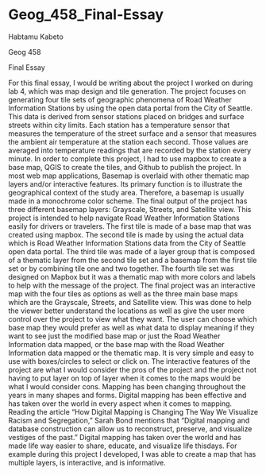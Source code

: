 # Geog_458_Final-Essay

Habtamu Kabeto 

Geog 458 

Final Essay

For this final essay, I would be writing about the project I worked on during lab 4, which was map design and tile generation.  The project focuses on generating four tile sets of geographic phenomena of Road Weather Information Stations by using the open data portal from the City of Seattle. This data is derived from sensor stations placed on bridges and surface streets within city limits. Each station has a temperature sensor that measures the temperature of the street surface and a sensor that measures the ambient air temperature at the station each second. Those values are averaged into temperature readings that are recorded by the station every minute. In order to complete this project, I had to use mapbox to create a base map, QGIS to create the tiles, and Github to publish the project. In most web map applications, Basemap is overlaid with other thematic map layers and/or interactive features. Its primary function is to illustrate the geographical context of the study area. Therefore, a basemap is usually made in a monochrome color scheme. The final output of the project has three different basemap layers: Grayscale, Streets, and Satellite view. This project is intended to help navigate Road Weather Information Stations easily for drivers or travelers. The first tile is made of a base map that was created using mapbox. The second tile is made by using the actual data which is Road Weather Information Stations data from the City of Seattle open data portal. The third tile was made of a layer group that is composed of a thematic layer from the second tile set and a basemap from the first tile set or by combining tile one and two together. The fourth tile set was designed on Mapbox but it was a thematic map with more colors and labels to help with the message of the project. The final project was an interactive map with the four tiles as options as well as the three main base maps which are the Grayscale, Streets, and Satellite view. This was done to help the viewer better understand the locations as well as give the user more control over the project to view what they want. The user can choose which base map they would prefer as well as what data to display meaning if they want to see just the modified base map or just the Road Weather Information data mapped, or the base map with the Road Weather Information data mapped or the thematic map. It is very simple and easy to use with boxes/circles to select or click on. The interactive features of the project are what I would consider the pros of the project and the project not having to put layer on top of layer when it comes to the maps would be what I would consider cons. Mapping has been changing throughout the years in many shapes and forms. Digital mapping has been effective and has taken over the world in every aspect when it comes to mapping. Reading the article “How Digital Mapping is Changing The Way We Visualize Racism and Segregation,” Sarah Bond mentions that “Digital mapping and database construction can allow us to reconstruct, preserve, and visualize vestiges of the past.” Digital mapping has taken over the world and has made life way easier to share, educate, and visualize life thisdays. For example during this project I developed, I was able to create a map that has multiple layers, is interactive, and is informative. 
